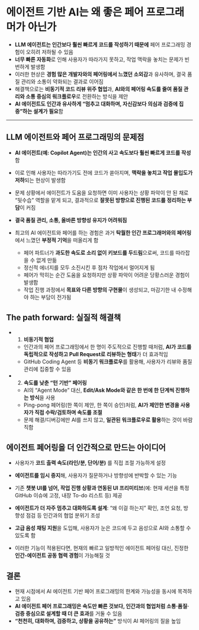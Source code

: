 # 에이전트 기반 AI는 왜 좋은 페어 프로그래머가 아닌가


* **LLM 에이전트는 인간보다 훨씬 빠르게 코드를 작성하기 때문에** 페어 프로그래밍 경험이 오히려 저하될 수 있음
* **너무 빠른 자동화**로 인해 사용자가 따라가지 못하고, 작업 맥락을 놓치는 문제가 빈번하게 발생함
* 이러한 현상은 **경험 많은 개발자와의 페어링에서 느꼈던 소외감**과 유사하며, 결국 품질 관리와 소통이 약화되는 결과로 이어짐
* 해결책으로는 **비동기적 코드 리뷰 위주 협업**과, **AI와의 페어링 속도를 줄여 품질 관리와 소통 중심의 워크플로우**로 전환하는 방식을 제안
* **AI 에이전트도 인간과 유사하게 “멈추고 대화하며, 자신감보다 의심과 검증에 집중”하는 설계가 필요**함

---

LLM 에이전트와 페어 프로그래밍의 문제점
-----------------------

* **AI 에이전트(예: Copilot Agent)는 인간의 사고 속도보다 훨씬 빠르게 코드를 작성**함
* 이로 인해 사용자는 따라가기도 전에 코드가 쏟아지며, **맥락을 놓치고 작업 몰입도가 저하**되는 현상이 발생함
* 문제 상황에서 에이전트가 도움을 요청하면 이미 사용자는 상황 파악이 안 된 채로 “뒷수습” 역할을 맡게 되고, 결과적으로 **잘못된 방향으로 진행된 코드를 정리하는 부담**이 커짐
* **결국 품질 관리, 소통, 올바른 방향성 유지가 어려워짐**

* 최고의 AI 에이전트와 페어를 하는 경험은 과거 **탁월한 인간 프로그래머와의 페어링**에서 느꼈던 **부정적 기억**을 떠올리게 함
  + 페어 파트너가 **과도한 속도로 소리 없이 키보드를 두드림**으로써, 코드를 따라잡을 수 없게 만듦
  + 정신적 에너지를 모두 소진시킨 후 점차 작업에서 멀어지게 됨
  + 페어가 막히는 순간 도움을 요청하지만 상황 파악이 어려운 당황스러운 경험이 발생함
  + 작업 진행 과정에서 **목표와 다른 방향의 구현물**이 생성되고, 마감기한 내 수정해야 하는 부담이 전가됨

The path forward: 실질적 해결책
-------------------------

* 1. **비동기적 협업**

  + 인간과의 페어 프로그래밍에서 한 명이 주도적으로 진행할 때처럼, **AI가 코드를 독립적으로 작성하고 Pull Request로 리뷰하는 형태**가 더 효과적임
  + GitHub Coding Agent 등 **비동기 워크플로우**를 활용해, 사용자가 리뷰와 품질 관리에 집중할 수 있음
* 2. **속도를 낮춘 “턴 기반” 페어링**

  + AI의 “Agent Mode” 대신, **Edit/Ask Mode와 같은 한 번에 한 단계씩 진행하는 방식**을 사용
  + Ping-pong 페어링(한 쪽이 제안, 한 쪽이 승인)처럼, **AI가 제안한 변경을 사용자가 직접 수락/검토하며 속도를 조절**
  + 문제 해결/디버깅에만 AI를 쓰지 않고, **일관된 워크플로우로 활용**하는 것이 바람직함

에이전트 페어링을 더 인간적으로 만드는 아이디어
--------------------------

* 사용자가 **코드 출력 속도(라인/분, 단어/분)** 를 직접 조절 가능하게 설정
* **에이전트를 임시 중지**해, 사용자가 질문하거나 방향성에 반박할 수 있는 기능
* 기존 **챗봇 UI를 넘어, 작업 진행 상황과 연동된 UI 프리미티브**(예: 현재 세션을 특정 GitHub 이슈에 고정, 내장 To-do 리스트 등) 제공
* **에이전트가 더 자주 멈추고 대화하도록 설계**: “왜 이걸 하는지” 확인, 조언 요청, 방향성 점검 등 인간과의 협업 분위기 조성
* **고급 음성 채팅 지원**을 도입해, 사용자가 눈은 코드에 두고 음성으로 AI와 소통할 수 있도록 함

* 이러한 기능이 적용된다면, 현재의 빠르고 일방적인 에이전트 페어링 대신, 진정한 **인간-에이전트 공동 협력 경험**이 가능해질 것

결론
--

* 현재 시점에서 AI 에이전트 기반 페어 프로그래밍의 한계와 가능성을 동시에 목격하고 있음
* **AI 에이전트 페어 프로그래밍은 속도만 빠른 것보다, 인간과의 협업처럼 소통·품질·검증 중심으로 설계할 때 더 큰 효과**를 거둘 수 있음
* **“천천히, 대화하며, 검증하고, 상황을 공유하는”** 방식이 AI 페어링의 질을 높임
